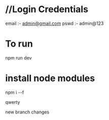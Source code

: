 # //Login Credentials

email :- admin@gmail.com
pswd :- admin@123

# To run

npm run dev

# install node modules

npm i --f

qwerty

new branch changes
